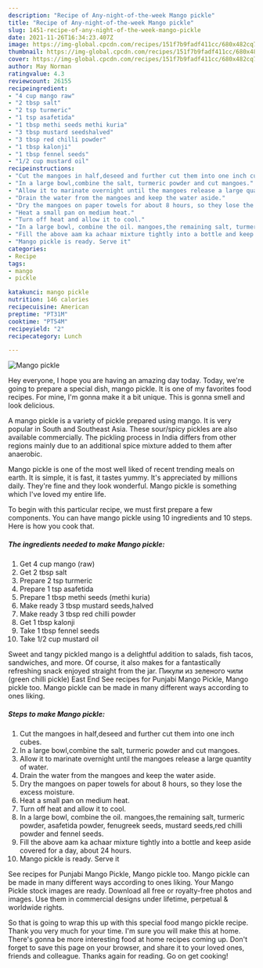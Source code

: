 ```yaml
---
description: "Recipe of Any-night-of-the-week Mango pickle"
title: "Recipe of Any-night-of-the-week Mango pickle"
slug: 1451-recipe-of-any-night-of-the-week-mango-pickle
date: 2021-11-26T16:34:23.407Z
image: https://img-global.cpcdn.com/recipes/151f7b9fadf411cc/680x482cq70/mango-pickle-recipe-main-photo.jpg
thumbnail: https://img-global.cpcdn.com/recipes/151f7b9fadf411cc/680x482cq70/mango-pickle-recipe-main-photo.jpg
cover: https://img-global.cpcdn.com/recipes/151f7b9fadf411cc/680x482cq70/mango-pickle-recipe-main-photo.jpg
author: May Norman
ratingvalue: 4.3
reviewcount: 26155
recipeingredient:
- "4 cup mango raw"
- "2 tbsp salt"
- "2 tsp turmeric"
- "1 tsp asafetida"
- "1 tbsp methi seeds methi kuria"
- "3 tbsp mustard seedshalved"
- "3 tbsp red chilli powder"
- "1 tbsp kalonji"
- "1 tbsp fennel seeds"
- "1/2 cup mustard oil"
recipeinstructions:
- "Cut the mangoes in half,deseed and further cut them into one inch cubes."
- "In a large bowl,combine the salt, turmeric powder and cut mangoes."
- "Allow it to marinate overnight until the mangoes release a large quantity of water."
- "Drain the water from the mangoes and keep the water aside."
- "Dry the mangoes on paper towels for about 8 hours, so they lose the excess moisture."
- "Heat a small pan on medium heat."
- "Turn off heat and allow it to cool."
- "In a large bowl, combine the oil. mangoes,the remaining salt, turmeric powder, asafetida powder, fenugreek seeds, mustard seeds,red chilli powder and fennel seeds."
- "Fill the above aam ka achaar mixture tightly into a bottle and keep aside covered for a day, about 24 hours."
- "Mango pickle is ready. Serve it"
categories:
- Recipe
tags:
- mango
- pickle

katakunci: mango pickle 
nutrition: 146 calories
recipecuisine: American
preptime: "PT31M"
cooktime: "PT54M"
recipeyield: "2"
recipecategory: Lunch

---
```



![Mango pickle](https://img-global.cpcdn.com/recipes/151f7b9fadf411cc/680x482cq70/mango-pickle-recipe-main-photo.jpg)

Hey everyone, I hope you are having an amazing day today. Today, we're going to prepare a special dish, mango pickle. It is one of my favorites food recipes. For mine, I'm gonna make it a bit unique. This is gonna smell and look delicious.

A mango pickle is a variety of pickle prepared using mango. It is very popular in South and Southeast Asia. These sour/spicy pickles are also available commercially. The pickling process in India differs from other regions mainly due to an additional spice mixture added to them after anaerobic.

Mango pickle is one of the most well liked of recent trending meals on earth. It is simple, it is fast, it tastes yummy. It's appreciated by millions daily. They're fine and they look wonderful. Mango pickle is something which I've loved my entire life.


To begin with this particular recipe, we must first prepare a few components. You can have mango pickle using 10 ingredients and 10 steps. Here is how you cook that.

<!--inarticleads1-->

##### The ingredients needed to make Mango pickle:

1. Get 4 cup mango (raw)
1. Get 2 tbsp salt
1. Prepare 2 tsp turmeric
1. Prepare 1 tsp asafetida
1. Prepare 1 tbsp methi seeds (methi kuria)
1. Make ready 3 tbsp mustard seeds,halved
1. Make ready 3 tbsp red chilli powder
1. Get 1 tbsp kalonji
1. Take 1 tbsp fennel seeds
1. Take 1/2 cup mustard oil


Sweet and tangy pickled mango is a delightful addition to salads, fish tacos, sandwiches, and more. Of course, it also makes for a fantastically refreshing snack enjoyed straight from the jar. Пикули из зеленого чили (green chilli pickle) East End See recipes for Punjabi Mango Pickle, Mango pickle too. Mango pickle can be made in many different ways according to ones liking. 

<!--inarticleads2-->

##### Steps to make Mango pickle:

1. Cut the mangoes in half,deseed and further cut them into one inch cubes.
1. In a large bowl,combine the salt, turmeric powder and cut mangoes.
1. Allow it to marinate overnight until the mangoes release a large quantity of water.
1. Drain the water from the mangoes and keep the water aside.
1. Dry the mangoes on paper towels for about 8 hours, so they lose the excess moisture.
1. Heat a small pan on medium heat.
1. Turn off heat and allow it to cool.
1. In a large bowl, combine the oil. mangoes,the remaining salt, turmeric powder, asafetida powder, fenugreek seeds, mustard seeds,red chilli powder and fennel seeds.
1. Fill the above aam ka achaar mixture tightly into a bottle and keep aside covered for a day, about 24 hours.
1. Mango pickle is ready. Serve it


See recipes for Punjabi Mango Pickle, Mango pickle too. Mango pickle can be made in many different ways according to ones liking. Your Mango Pickle stock images are ready. Download all free or royalty-free photos and images. Use them in commercial designs under lifetime, perpetual &amp; worldwide rights. 

So that is going to wrap this up with this special food mango pickle recipe. Thank you very much for your time. I'm sure you will make this at home. There's gonna be more interesting food at home recipes coming up. Don't forget to save this page on your browser, and share it to your loved ones, friends and colleague. Thanks again for reading. Go on get cooking!
